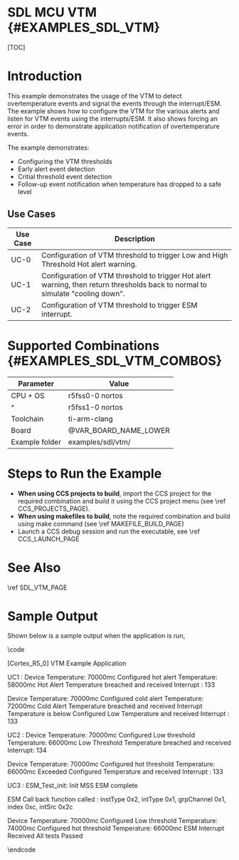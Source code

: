 # SDL MCU VTM {#EXAMPLES_SDL_VTM}

[TOC]

# Introduction

This example demonstrates the usage of the VTM to detect overtemperature events and signal the events through the interrupt/ESM. The example shows how to configure the VTM for the various alerts and listen for VTM events using the interrupts/ESM. It also shows forcing an error in order to demonstrate application notification of overtemperature events.

The example demonstrates:

* Configuring the VTM thresholds
* Early alert event detection
* Critial threshold event detection
* Follow-up event notification when temperature has dropped to a safe level


Use Cases
---------
Use Case | Description
---------|------------
UC-0     | Configuration of VTM threshold to trigger Low and High Threshold Hot alert warning.
UC-1     | Configuration of VTM threshold to trigger Hot alert warning, then return thresholds back to normal to simulate "cooling down".
UC-2     | Configuration of VTM threshold to trigger ESM interrupt.

# Supported Combinations {#EXAMPLES_SDL_VTM_COMBOS}

 Parameter      | Value
 ---------------|-----------
 CPU + OS       | r5fss0-0 nortos
 ^              | r5fss1-0 nortos
 Toolchain      | ti-arm-clang
 Board          | @VAR_BOARD_NAME_LOWER
 Example folder | examples/sdl/vtm/


# Steps to Run the Example

- **When using CCS projects to build**, import the CCS project for the required combination
  and build it using the CCS project menu (see \ref CCS_PROJECTS_PAGE).
- **When using makefiles to build**, note the required combination and build using
  make command (see \ref MAKEFILE_BUILD_PAGE)
- Launch a CCS debug session and run the executable, see \ref CCS_LAUNCH_PAGE

# See Also

\ref SDL_VTM_PAGE

# Sample Output

Shown below is a sample output when the application is run,

\code

[Cortex_R5_0]
 VTM Example Application


 UC1 :
 Device Temperature: 70000mc
 Configured hot alert Temperature: 58000mc
 Hot Alert Temperature breached and received Interrupt : 133

 Device Temperature: 70000mc
 Configured cold alert Temperature: 72000mc
 Cold Alert Temperature breached and received Interrupt
 Temperature is below Configured Low Temperature and received Interrupt : 133

 UC2 :
 Device Temperature: 70000mc
 Configured Low threshold Temperature: 66000mc
 Low Threshold Temperature breached and received Interrupt: 134

 Device Temperature: 70000mc
 Configured hot threshold Temperature: 66000mc
 Exceeded Configured Temperature and received Interrupt : 133

 UC3 :
ESM_Test_init: Init MSS ESM complete

ESM Call back function called : instType 0x2, intType 0x1, grpChannel 0x1, index 0xc, intSrc 0x2c

 Device Temperature: 70000mc
 Configured Low threshold Temperature: 74000mc
 Configured hot threshold Temperature: 66000mc
 ESM Interrupt Received
 All tests Passed

\endcode
